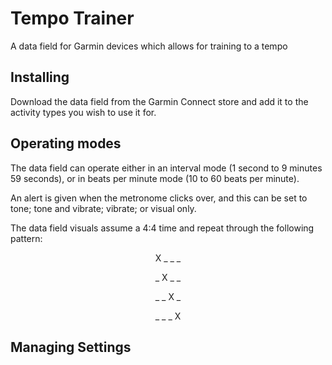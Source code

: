 # Tempo Trainer
A data field for Garmin devices which allows for training to a tempo

## Installing
Download the data field from the Garmin Connect store and add it to the activity types you wish to use it for.

## Operating modes
The data field can operate either in an interval mode (1 second to 9 minutes 59 seconds), or in beats per minute mode (10 to 60 beats per minute).

An alert is given when the metronome clicks over, and this can be set to tone; tone and vibrate; vibrate; or visual only.

The data field visuals assume a 4:4 time and repeat through the following pattern:

<p align="center">
X _ _ _
</p>
<p align="center">
_ X _ _
</p>
<p align="center">
_ _ X _
</p>
<p align="center">
_ _ _ X
</p>

## Managing Settings
